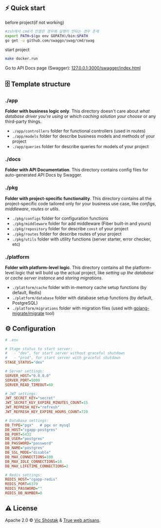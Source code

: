 
## ⚡️ Quick start
before project(if not working)
```bash
#zsh에서 cmd가 안깔린 경우에 실행이 안되는 경우 존재
export PATH=$(go env GOPATH)/bin:$PATH
go get -u github.com/swaggo/swag/cmd/swag

```

start project
```bash
make docker.run
```
Go to API Docs page (Swagger): [127.0.0.1:3000/swagger/index.html](http://127.0.0.1:3000/swagger/index.html)

## 🗄 Template structure

### ./app

**Folder with business logic only**. This directory doesn't care about _what database driver you're using_ or _which caching solution your choose_ or any third-party things.

- `./app/controllers` folder for functional controllers (used in routes)
- `./app/models` folder for describe business models and methods of your project
- `./app/queries` folder for describe queries for models of your project

### ./docs

**Folder with API Documentation**. This directory contains config files for auto-generated API Docs by Swagger.

### ./pkg

**Folder with project-specific functionality**. This directory contains all the project-specific code tailored only for your business use case, like _configs_, _middleware_, _routes_ or _utils_.

- `./pkg/configs` folder for configuration functions
- `./pkg/middleware` folder for add middleware (Fiber built-in and yours)
- `./pkg/repository` folder for describe `const` of your project
- `./pkg/routes` folder for describe routes of your project
- `./pkg/utils` folder with utility functions (server starter, error checker, etc)

### ./platform

**Folder with platform-level logic**. This directory contains all the platform-level logic that will build up the actual project, like _setting up the database_ or _cache server instance_ and _storing migrations_.

- `./platform/cache` folder with in-memory cache setup functions (by default, Redis)
- `./platform/database` folder with database setup functions (by default, PostgreSQL)
- `./platform/migrations` folder with migration files (used with [golang-migrate/migrate](https://github.com/golang-migrate/migrate) tool)

## ⚙️ Configuration

```ini
# .env

# Stage status to start server:
#   - "dev", for start server without graceful shutdown
#   - "prod", for start server with graceful shutdown
STAGE_STATUS="dev"

# Server settings:
SERVER_HOST="0.0.0.0"
SERVER_PORT=5000
SERVER_READ_TIMEOUT=60

# JWT settings:
JWT_SECRET_KEY="secret"
JWT_SECRET_KEY_EXPIRE_MINUTES_COUNT=15
JWT_REFRESH_KEY="refresh"
JWT_REFRESH_KEY_EXPIRE_HOURS_COUNT=720

# Database settings:
DB_TYPE="pgx"   # pgx or mysql
DB_HOST="cgapp-postgres"
DB_PORT=5432
DB_USER="postgres"
DB_PASSWORD="password"
DB_NAME="postgres"
DB_SSL_MODE="disable"
DB_MAX_CONNECTIONS=100
DB_MAX_IDLE_CONNECTIONS=10
DB_MAX_LIFETIME_CONNECTIONS=2

# Redis settings:
REDIS_HOST="cgapp-redis"
REDIS_PORT=6379
REDIS_PASSWORD=""
REDIS_DB_NUMBER=0
```

## ⚠️ License

Apache 2.0 &copy; [Vic Shóstak](https://shostak.dev/) & [True web artisans](https://1wa.co/).
